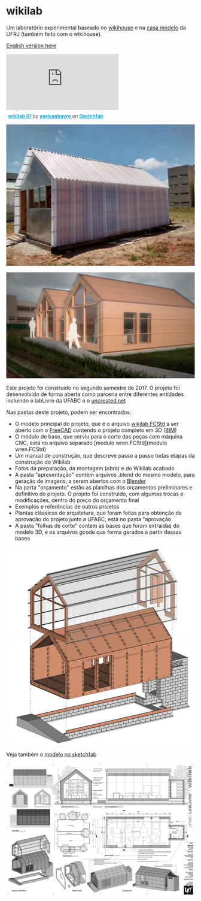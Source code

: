 # wikilab

Um laboratório experimental baseado no [wikihouse](http://wikihouse.cc/) e na [casa modelo](http://www.archdaily.com.br/br/773676/casa-revista-a-primeira-casa-fabricada-digitalmente-no-brasil) da UFRJ (também feito com o wikihouse).

[English version here](english.md)

<div class="sketchfab-embed-wrapper"> <iframe title="wikilab 01" frameborder="0" allowfullscreen mozallowfullscreen="true" webkitallowfullscreen="true" allow="autoplay; fullscreen; xr-spatial-tracking" xr-spatial-tracking execution-while-out-of-viewport execution-while-not-rendered web-share src="https://sketchfab.com/models/bab56ed7d2414e13b3eacd6c2f29ce65/embed"> </iframe> <p style="font-size: 13px; font-weight: normal; margin: 5px; color: #4A4A4A;"> <a href="https://sketchfab.com/3d-models/wikilab-01-bab56ed7d2414e13b3eacd6c2f29ce65?utm_medium=embed&utm_campaign=share-popup&utm_content=bab56ed7d2414e13b3eacd6c2f29ce65" target="_blank" style="font-weight: bold; color: #1CAAD9;"> wikilab 01 </a> by <a href="https://sketchfab.com/yorivanhavre?utm_medium=embed&utm_campaign=share-popup&utm_content=bab56ed7d2414e13b3eacd6c2f29ce65" target="_blank" style="font-weight: bold; color: #1CAAD9;"> yorivanhavre </a> on <a href="https://sketchfab.com?utm_medium=embed&utm_campaign=share-popup&utm_content=bab56ed7d2414e13b3eacd6c2f29ce65" target="_blank" style="font-weight: bold; color: #1CAAD9;">Sketchfab</a></p></div>

![](fotos/obra/2017.11.29/IMG_20171129_113912.jpg)

![](apresenta%C3%A7%C3%A3o/imagens/0016.jpg)

Este projeto foi construído no segundo semestre de 2017. O projeto foi desenvolvido de forma aberta como parceria entre diferentes entidades incluindo o labLivre da UFABC e o [uncreated.net](http://www.uncreated.net)

Nas pastas deste projeto, podem ser encontrados:

* O modelo principal do projeto, que é o arquivo [wikilab.FCStd](wikilab.FCStd) a ser aberto com o [FreeCAD](http://www.freecadweb.org) contendo o projeto completo em 3D ([BIM](https://pt.wikipedia.org/wiki/BIM))
* O módulo de base, que serviu para o corte das peças com máquina CNC, está no arquivo separado [modulo wren.FCStd](modulo wren.FCStd)
* Um manual de construção, que descreve passo a passo todas etapas da construção do Wikilab
* Fotos da preparação, da montagem (obra) e do Wikilab acabado
* A pasta "apresentação" contém arquivos .blend do mesmo modelo, para geração de imagens, a serem abertos com o [Blender](http://www.blender.org)
* Na parta "orçamento" estão as planilhas dos orçamentos preliminares e definitivo do projeto. O projeto foi construido, com algumas trocas e modificações, dentro do preço do orçamento final
* Exemplos e referências de outros projetos
* Plantas clássicas de arquitetura, que foram feitas para obtenção da aprovação do projeto junto a UFABC, está no pasta "aprovação 
* A pasta "folhas de corte" contem as bases que foram extraidas do modelo 3D, e os arquivos gcode que forma gerados a partir dessas bases

![](apresenta%C3%A7%C3%A3o/imagens/0012.jpg)

Veja também o [modelo no sketchfab](https://sketchfab.com/models/bab56ed7d2414e13b3eacd6c2f29ce65)

![](apresenta%C3%A7%C3%A3o/imagens/0038.jpg)

